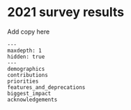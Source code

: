 # 2021 survey results

Add copy here

```{toctree}
---
maxdepth: 1
hidden: true
---
demographics
contributions
priorities
features_and_deprecations
biggest_impact
acknowledgements
```
